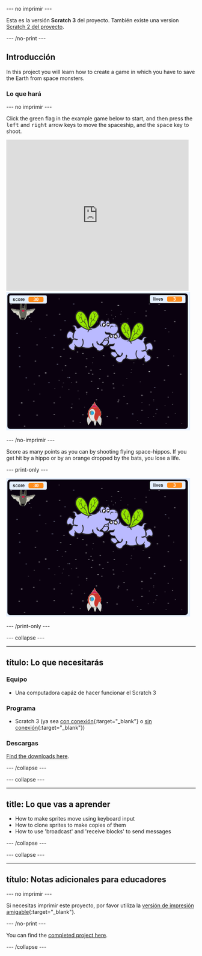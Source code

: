 \--- no imprimir \---

Esta es la versión **Scratch 3** del proyecto. También existe una version [Scratch 2 del proyecto](https://projects.raspberrypi.org/en/projects/clone-wars-scratch2).

\--- /no-print \---

## Introducción

In this project you will learn how to create a game in which you have to save the Earth from space monsters.

### Lo que hará

\--- no imprimir \---

Click the green flag in the example game below to start, and then press the <kbd>left</kbd> and <kbd>right</kbd> arrow keys to move the spaceship, and the <kbd>space</kbd> key to shoot.

<div class="scratch-preview">
  <iframe allowtransparency="true" width="485" height="402" src="https://scratch.mit.edu/projects/embed/276887163/?autostart=false" frameborder="0" scrolling="no"></iframe>
  <img src="images/showcase.png">
</div>

\--- /no-imprimir \---

Score as many points as you can by shooting flying space-hippos. If you get hit by a hippo or by an orange dropped by the bats, you lose a life.

\--- print-only \---

![desc](images/showcase.png)

\--- /print-only \---

\--- collapse \---

* * *

## título: Lo que necesitarás

### Equipo

+ Una computadora capáz de hacer funcionar el Scratch 3

### Programa

+ Scratch 3 (ya sea [con conexión](https://rpf.io/scratchon){:target="_blank"} o [sin conexión](https://rpf.io/scratchoff){:target="_blank"})

### Descargas

[Find the downloads here](http://rpf.io/p/en/clone-wars-go).

\--- /collapse \---

\--- collapse \---

* * *

## title: Lo que vas a aprender

+ How to make sprites move using keyboard input
+ How to clone sprites to make copies of them
+ How to use 'broadcast' and 'receive blocks' to send messages

\--- /collapse \---

\--- collapse \---

* * *

## título: Notas adicionales para educadores

\--- no imprimir \---

Si necesitas imprimir este proyecto, por favor utiliza la [versión de impresión amigable](https://projects.raspberrypi.org/en/projects/clone-wars/print){:target="_blank"}.

\--- /no-print \---

You can find the [completed project here](http://rpf.io/p/en/clone-wars-get).

\--- /collapse \---